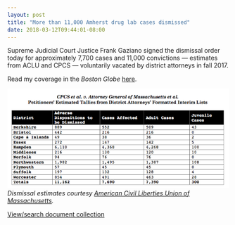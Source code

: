 ```yaml
---
layout: post
title: "More than 11,000 Amherst drug lab cases dismissed"
date: 2018-03-12T09:44:01-08:00
---
```


Supreme Judicial Court Justice Frank Gaziano signed the dismissal order today for approximately 7,700 cases and 11,000 convictions — estimates from ACLU and CPCS — voluntarily vacated by district attorneys in fall 2017. 

Read my coverage in the *Boston Globe* [here](http://www.bostonglobe.com/metro/2018/04/05/judge-dismisses-more-than-amherst-drug-lab-cases/1cHjUMiiTChcQL31VSkxVN/story.html).

![ALCUM dismissal estimates - April 5, 2018](https://raw.githubusercontent.com/shawnmusgrave/farak-dookhan/master/documents/farak/cpcs-vs-ago/20180405-Dismissals.png "ALCUM dismissal estimates - April 5, 2018")
*Dismissal estimates courtesy <a href='https://aclum.org/wp-content/uploads/2018/04/20180405-Dismissals.png' target='_blank'>American Civil Liberties Union of Massachusetts</a>.*

<div id="DC-search-document-4432480-document-4432481" class="DC-embed DC-embed-search DC-search-container"></div><script src="//assets.documentcloud.org/embed/loader.js"></script><script>  dc.embed.load('https://www.documentcloud.org/search/embed/', {    q: "document: 4432480 document: 4432481",    container: "#DC-search-document-4432480-document-4432481",    title: "CPCS v AGO - April 2018 Dismissals",    order: "title",    per_page: 12,    search_bar: true,    organization: 1226  });</script><noscript>  <a href="https://www.documentcloud.org/public/search/document%3A%204432480%20document%3A%204432481">View/search document collection</a></noscript>